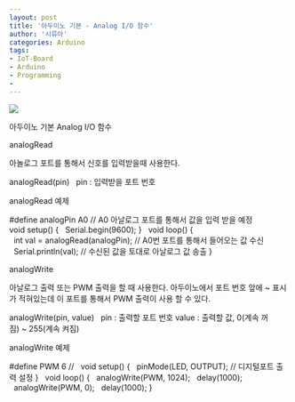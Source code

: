 ```yaml
---
layout: post
title: '아두이노 기본 - Analog I/O 함수'
author: '시류아'
categories: Arduino
tags:
- IoT-Board
- Arduino
- Programming
-
---
```



<script> location.href='https://cafe.naver.com/develoid/776062' ; </script>

<p>
 <p>
  <img src="https://dthumb-phinf.pstatic.net/?src=%22http%3A%2F%2Fblogfiles.naver.net%2FMjAxNzAxMThfMzEg%2FMDAxNDg0NzA0Njg4MzAz.VWtKvbqVQ_kKZEOPMnL-JVOtsOcVXNDRwFEVUQnoiEEg.OR6WkRiQ21_kcqV1_wE9f9oFZ0alrIDO_UNWf8TISf0g.JPEG.searphiel9%2Farduino_logo.jpg%22&amp;type=cafe_wa740">
 </p>

</p>

<p>
 <p>
  <p>
   아두이노 기본
   Analog I/O 함수
  </p>

 </p>

</p>

<p>
 <p>
  <p>
   analogRead
  </p>

 </p>

</p>

<p>
 <p>아놀로그 포트를 통해서 신호를 입력받을때 사용한다.</p>

</p>

<p>
 <p>
  <p>
   analogRead(pin)
   &nbsp;
   pin&nbsp;:&nbsp;입력받을&nbsp;포트&nbsp;번호
  </p>

 </p>

</p>

<p>
 <p>analogRead&nbsp;예제</p>

</p>

<p>
 <p>
  <p>
   #define&nbsp;analogPin&nbsp;A0&nbsp;//&nbsp;A0&nbsp;아날로그&nbsp;포트를&nbsp;통해서&nbsp;값을&nbsp;입력&nbsp;받을&nbsp;예정
   &nbsp;
   void&nbsp;setup()&nbsp;{
   &nbsp;&nbsp;Serial.begin(9600);
   }
   &nbsp;
   void&nbsp;loop()&nbsp;{
   &nbsp;&nbsp;int&nbsp;val&nbsp;=&nbsp;analogRead(analogPin);&nbsp;//&nbsp;A0번&nbsp;포트를&nbsp;통해서&nbsp;들어오는&nbsp;값&nbsp;수신
   &nbsp;&nbsp;Serial.println(val);&nbsp;//&nbsp;수신된&nbsp;값을&nbsp;토대로&nbsp;아날로그&nbsp;값&nbsp;송출
   }
  </p>

 </p>

</p>

<p>
 <p>
  <p></p>

 </p>

</p>

<p>
 <p>
  <p>
   analogWrite
  </p>

 </p>

</p>

<p>
 <p>아날로그 출력 또는 PWM 출력을 할 때 사용한다. 아두이노에서 포트 번호 앞에 ~ 표시가 적혀있는데 이 포트를 통해서 PWM 출력이 사용 할 수 있다.</p>

</p>

<p>
 <p>
  <p>
   analogWrite(pin,&nbsp;value)
   &nbsp;
   pin&nbsp;:&nbsp;출력할&nbsp;포트&nbsp;번호
   value&nbsp;:&nbsp;출력할&nbsp;값,&nbsp;0(계속&nbsp;꺼짐)&nbsp;~&nbsp;255(계속&nbsp;켜짐)
  </p>

 </p>

</p>

<p>
 <p>analogWrite&nbsp;예제</p>

</p>

<p>
 <p>
  <p>
   #define&nbsp;PWM&nbsp;6&nbsp;//
   &nbsp;
   void&nbsp;setup()&nbsp;{
   &nbsp;&nbsp;pinMode(LED,&nbsp;OUTPUT);&nbsp;//&nbsp;디지털포트&nbsp;출력&nbsp;설정
   }
   &nbsp;
   void&nbsp;loop()&nbsp;{
   &nbsp;&nbsp;analogWrite(PWM,&nbsp;1024);
   &nbsp;&nbsp;delay(1000);
   &nbsp;&nbsp;analogWrite(PWM,&nbsp;0);
   &nbsp;&nbsp;delay(1000);
   }
  </p>

 </p>

</p>

<p>
 <p></p>

</p>

